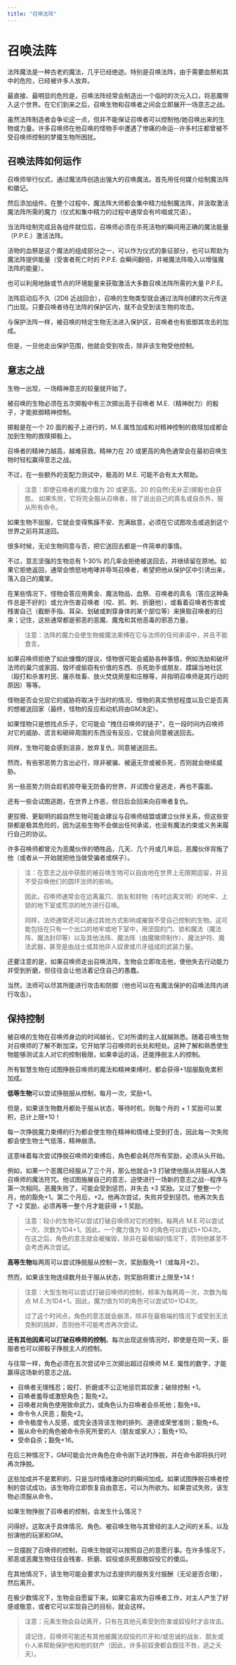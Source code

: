```yaml
---
title: "召唤法阵"
---
```

# 召唤法阵

法阵魔法是一种古老的魔法，几乎已经绝迹。特别是召唤法阵，由于需要血祭和其中的危险，已经被许多人放弃。

最直接、最明显的危险是，召唤法阵经常会制造出一个临时的次元入口，将恶魔带入这个世界。在它们到来之后，召唤生物和召唤者之间会立即展开一场意志之战。

虽然法阵制造者会争论这一点，但并不能保证召唤者可以控制他/她召唤出来的生物或力量。许多召唤师在他召唤的怪物手中遭遇了惨痛的命运--许多村庄都曾被不受召唤师控制的梦魇生物所困扰。

## 召唤法阵如何运作

召唤师举行仪式，通过魔法阵创造出强大的召唤魔法。首先用任何媒介绘制魔法阵和徽记。

然后添加组件。在整个过程中，魔法阵大师都会集中精力绘制魔法阵，并汲取激活魔法阵所需的魔力（仪式和集中精力的过程中通常会有吟唱或咒语）。

当法阵绘制完成且各组件就位后，召唤师必须在杀死活物的瞬间用正确的魔法能量（P.P.E.）激活法阵。

活物的血祭是这个魔法的组成部分之一，可以作为仪式的象征部分，也可以帮助为魔法阵提供能量（受害者死亡时的 P.P.E. 会瞬间翻倍，并被魔法阵吸入以增强魔法阵的能量）。

也可以利用地脉或节点的环境能量来获取激活大多数召唤法阵所需的大量 P.P.E。

法阵启动后不久（2D6 近战回合），召唤的生物类型就会通过法阵创建的次元传送门出现。只要召唤者待在法阵的保护区内，就不会受到该生物的攻击。

与保护法阵一样，被召唤的特定生物无法进入保护区，召唤者也有抵御其攻击的加成。

但是，一旦他走出保护范围，他就会受到攻击，除非该生物受他控制。

## 意志之战

生物一出现，一场精神意志的较量就开始了。

被召唤的生物必须在五次掷骰中有三次掷出高于召唤者 M.E.（精神耐力）的骰子，才能抵御精神控制。

掷骰是在一个 20 面的骰子上进行的，M.E.属性加成和对精神控制的救赎加成都会加到生物的救赎掷骰上。

召唤者的精神力越高，越难获救。精神力在 20 或更高的角色通常会在最初召唤生物时轻松赢得意志之战。

不过，在一些额外的支配力测试中，极高的 M.E. 可能不会有太大帮助。

> 注意：即使召唤者的魔力值为 20 或更高，20 的自然(无补正)掷骰也会获胜。
> 如果失败，它将完全服从召唤者，除了说出自己的真名或自杀外，服从所有命令。

如果生物不屈服，它就会变得焦躁不安、充满敌意，必须在它试图攻击或逃到这个世界之前将其送回。

很多时候，无论生物同意与否，把它送回去都是一件简单的事情。

不过，意志坚强的生物总有 1-30% 的几率会拒绝被送回去，并继续留在原地。如果它拒绝返回，通常会愤怒地咆哮并辱骂召唤者，希望把他从保护区中引诱出来，落入自己的魔掌。

在某些情况下，怪物会答应用黄金、魔法物品、血祭、召唤者的真名（答应这种条件总是不好的）或允许伤害召唤者（咬、抓、刺、折磨他），或看着召唤者伤害或残害自己（截断手指、耳朵、划破或刺穿身体的某个部位等）来换取召唤者的归来；记住，这些通常都是邪恶的恶魔、魔鬼和其他恶毒的邪恶力量。

> 注意：法阵的魔力会使生物被魔法束缚在它与法师的任何承诺中，并且不能食言。

如果召唤师拒绝了如此慷慨的提议，怪物很可能会威胁各种事情，例如洗劫和破坏法师的巢穴或家园、毁坏或偷窃有价值的东西、杀死助手或朋友、蹂躏当地社区（殴打和杀害村民、屠杀牲畜、放火焚烧房屋和庄稼等，并指明召唤师是其行动的原因）等等。

怪物是否会兑现它的威胁将取决于当时的情况、怪物的真实愤怒程度以及它是否真的想被送回家（最终，怪物的反应和动机将由GM决定）。

如果怪物只是想找点乐子，它可能会 "拽住召唤师的链子"，在一段时间内召唤师对它的威胁、谎言和砸碎周围的东西没有反应，它就会同意被送回去。

同样，生物可能会感到沮丧，放弃复仇，同意被送回去。

然而，有些邪恶势力言出必行，除非被骗、被逼无奈或被杀死，否则就会继续威胁。

另一些恶势力则会趁机掠夺毫无防备的世界，并试图仓皇逃走，再也不露面。

还有一些会试图逃跑，在世界上作恶，但日后会回来向召唤者复仇。

更狡猾、更聪明的超自然生物可能会建议与召唤师结盟或建立伙伴关系，但这些安排都是极其危险的，因为这些生物不会做出任何承诺，也没有魔法约束或义务来履行自己的协议。

许多召唤师都曾沦为恶魔伙伴的牺牲品，几天、几个月或几年后，恶魔伙伴背叛了他（或者从一开始就把他当做受骗者或棋子）。

> 注：在意志之战中获胜的被召唤生物可以自由地在世界上无限期逗留，并且不受召唤他们的圆环法师的影响。
>
> 因此，召唤师通常会在远离巢穴、朋友和财物（有时远离文明）的地牢、上锁的地下室或荒凉的地方进行召唤。
> 
> 同样，法师通常还可以通过其他方式影响或摧毁不受自己控制的生物。这可能包括在只有一个出口的地牢或地下室中，用坚固的门、锁和魔法（魔法阵、魔法封印等）以及其他法阵、魔法阵（由魔徽师制作）、魔法护符、魔法武器，甚至是由战士或其他非人奴隶或爪牙组成的武装力量。

还要注意的是，如果召唤师走出召唤法阵，生物会立即攻击他，使他失去行动能力并受到折磨，但往往会让他活着记住自己的愚蠢。

当然，法师可以尽其所能进行攻击和防御（他也可以在有魔法保护的召唤法阵内进行攻击）。

## 保持控制

被召唤的生物在召唤师身边的时间越长，它对所谓的主人就越熟悉。随着召唤生物对召唤师的了解不断加深，它开始学习召唤师的长处和短处。这种了解和熟悉使生物能够测试主人对它的控制极限，如果幸运的话，还能挣脱主人的控制。

所有智慧生物在试图挣脱召唤师的魔法和精神束缚时，都会获得+1屈服豁免累积加成。

**低等生物**可以尝试挣脱服从控制，每月一次，奖励+1。

但是，如果该生物数月都处于服从状态，等待时机，则每个月的 + 1 奖励可以累积，总计上限+10！

每一次挣脱魔力束缚的行为都会使生物在精神和情绪上受到打击，因此每一次失败都会使生物士气低落，精神崩溃。

这意味着每次尝试挣脱召唤师的束缚后，角色都会耗尽所有奖励，必须从头开始。

例如，如果一个恶魔已经服从了三个月，那么他就会+3 打破使他服从并服从人类召唤师的魔法符咒。他试图施展自己的意志，迫使进行一场新的意志之战--程序与第一次相同。恶魔失败了，可能会受到惩罚，并失去 +3 奖励。又过了整整一个月，他的豁免+1。第二个月后，+2。他再次尝试，失败并受到惩罚。他再次失去了 +2 奖励，必须再等一整个月才能获得 + 1 奖励。

> 注意：较小的生物可以尝试打破召唤师对它的控制，每两点 M.E.可以尝试一次，次数为1D4+1。因此，一个魔力值为 10 的角色可以尝试5+1D4次。在这之后，角色的意志就会被摧毁，除非在最极端的情况下，否则他甚至不会考虑再次尝试。

**高等生物**每两周可以尝试挣脱服从控制一次，奖励豁免+1（或每月+2）。

然而，如果该生物连续数月处于服从状态，则奖励将累计上限至+14！

> 注意：大型生物可以尝试打破召唤师的控制，频率为每两周一次，次数为每点 M.E.为1D4+1。因此，魔力值为10的角色可以尝试10+1D4次。
> 
> 过了这个时间点，角色的意志就会崩溃，除非在最极端的情况下或受到无法克制的挑衅，否则他不可能考虑再次尝试。

**还有其他因素可以打破召唤师的控制**。每次出现这些情况时，即使是在同一天，臣服者也可以掷骰子挣脱主人的控制。

与往常一样，角色必须在五次尝试中三次掷出超过召唤师 M.E. 属性的数字，才能赢得这场新的意志之战。

- 召唤者无理残忍；殴打、折磨或不公正地惩罚其奴隶；破除控制 +1。
- 召唤者羞辱或激怒角色；豁免+2。
- 召唤者对角色使用致命武力，或角色认为召唤者会杀死他；豁免+8。
- 命令令人厌恶；豁免+2。
- 命令极度令人反感，或完全违背该生物的排列、道德或荣誉准则；豁免+6。
- 服从命令的角色被命令杀死所爱的人（朋友或家人）；豁免+10。
- 受命自杀；豁免+16。

在后三种情况下，GM可能会允许角色在命令刚下达时挣脱，并在命令即将执行时再次挣脱。

这些加成并不是累积的，只是当时情绪激动时的瞬间加成。如果试图挣脱召唤者控制的尝试成功，该生物将立即恢复自由意志，可以为所欲为。如果尝试失败，该生物必须服从命令。

如果生物挣脱了召唤者的控制，会发生什么情况？

问得好。这取决于具体情况、角色、被召唤生物与其曾经的主人之间的关系，以及扮演他的玩家和GM。

一旦摆脱了召唤师的控制，召唤生物就可以按照自己的意愿行事。在许多情况下，邪恶或恶魔生物往往会残害、折磨、奴役或杀死胆敢奴役它的傻瓜。

在其他情况下，该生物可能会要求为过去提供的服务支付报酬（无论是否合理），然后离开。

在极少数情况下，生物会自愿留下来。如果它喜欢为召唤者工作，对主人产生了好感或敬意，或者它可以实现自己的目标，就会这样。

> 注意：元素生物会自动离开，只有在其他元素受到伤害或奴役时才会攻击。
> 
> 请记住，召唤师可能还有其他被魔法奴役的爪牙和/或忠诚的战友、朋友或仆人来帮助保护他和他的财产（因此，许多前奴隶都会既往不咎，逃之夭夭）。
